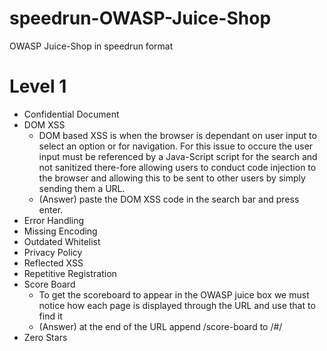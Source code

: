 # speedrun-OWASP-Juice-Shop
OWASP Juice-Shop in speedrun format

# Level 1
- Confidential Document
- DOM XSS
    - DOM based XSS is when the browser is dependant on user input to select an option or for navigation. For this issue to occure the user input must be referenced by a Java-Script script for the search and not sanitized there-fore allowing users to conduct code injection to the browser and allowing this to be sent to other users by simply sending them a URL.
    - (Answer) paste the DOM XSS code in the search bar and press enter.
- Error Handling
- Missing Encoding
- Outdated Whitelist
- Privacy Policy
- Reflected XSS
- Repetitive Registration
- Score Board
    - To get the scoreboard to appear in the OWASP juice box we must notice how each page is displayed through the URL and use that to find it
    - (Answer) at the end of the URL append /score-board to /#/
- Zero Stars
